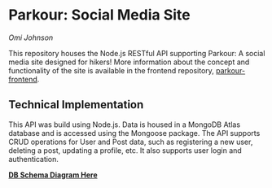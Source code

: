 # Parkour: Social Media Site
_Omi Johnson_

This repository houses the Node.js RESTful API supporting Parkour: A social media site designed for hikers! More information about the concept and functionality of the site is available in the frontend repository, [parkour-frontend](https://github.com/oj713/parkour-frontend/). 

## Technical Implementation

This API was build using Node.js. Data is housed in a MongoDB Atlas database and is accessed using the Mongoose package. The API supports CRUD operations for User and Post data, such as registering a new user, deleting a post, updating a profile, etc. It also supports user login and authentication. 

[**DB Schema Diagram Here**](https://lucid.app/lucidchart/81827817-ffe6-4f1b-8261-3ad4a816bdb2/edit?viewport_loc=-935%2C24%2C3552%2C1935%2C0_0&invitationId=inv_39a5e30b-5c91-4603-9e24-822bb877a66a)
